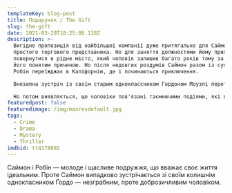 ```yaml
---
templateKey: blog-post
title: Подарунок / The Gift
slug: the-gift
date: 2021-03-28T18:25:06.138Z
description: >-
  Вигідне пропозиція від найбільшої компанії дуже притягально для Саймони -
  простого торгового представника. Но для заняття должностями йому приходить
  повернутися в рідне місто, який чоловік залишив багато років тому за одним
  його понятим причиною. Но після недовгих роздумів Саймон разом із супругом
  Робін переїжджає в Каліфорнію, де і починаються приключення.

  Внезапна зустріч із своїм старим одноклассником Гордоном Моузлі перетворює устоявшийся бит сімейства з ніг на голову. У дитячому парні не дуже дружили, але Гордон веде себе повним товариським і направляється до нього в гості. Почаналу все іде добре, і дівчина навіть рада дізнається трохи деталей з давніх життів супруги.

  Но потом виявляється, що чоловіки пов'язані таємничими подіями, які вийшли багато років тому, так що Робін починає що-то подозревать из-за резко изменившегося введения мужа. Ей розкриваються вузькі деталі давних років, у яких Саймон відігрував не останню роль. До того часу, повідання Гордона теж різко змінюється, і вже не залишається часу на розмислення. Приходиться вибирати між устоявшимися принципами та спасінням життя, що має намір відтворити маньяк із шкільних років головного героя.
featuredpost: false
featuredimage: /img/maxresdefault.jpg
tags:
  - Crime
  - Drama
  - Mystery
  - Thriller
imdbid: tt4178092
---
```

Саймон і Робін — молоде і щасливе подружжя, що вважає своє життя ідеальним. Проте Саймон випадково зустрічається зі своїм колишнім однокласником Ґордо — незграбним, проте доброзичливим чоловіком.